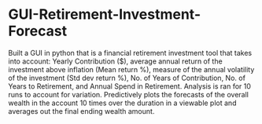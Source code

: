 # GUI-Retirement-Investment-Forecast

Built a GUI in python that is a financial retirement investment tool that takes into account: Yearly Contribution ($), average annual return of the investment above inflation (Mean return %), measure of the annual volatility of the investment (Std dev return %), No. of Years of Contribution,  No. of Years to Retirement, and Annual Spend in Retirement.
Analysis is ran for 10 runs to account for variation.
Predictively plots the forecasts of the overall wealth in the account 10 times over the duration in a viewable plot and averages out the final ending wealth amount.
